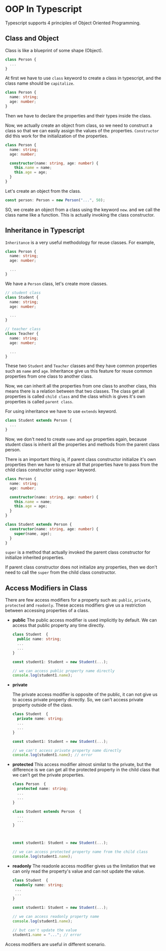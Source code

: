 # OOP In Typescript

Typescript supports 4 principles of Object Oriented Programming.

## Class and Object

Class is like a blueprint of some shape (Object).

```ts
class Person {
  ...
}
```

At first we have to use `class` keyword to create a class in typescript, and the class name should be `capitalize`.

```ts
class Person {
  name: string;
  age: number;
}
```

Then we have to declare the properties and their types inside the class.

Now, we actually create an object from class, so we need to construct a class so that we can easily assign the values of the properties. `Constructor` did this work for the initialization of the properties.

```ts
class Person {
  name: string;
  age: number;

  constructor(name: string, age: number) {
    this.name = name;
    this.age = age;
  }
}
```

Let's create an object from the class.

```ts
const person: Person = new Person("...", 50);
```

SO, we create an object from a class using the keyword `new`. and we call the class name like a function. This is actually invoking the class constructor.

## Inheritance in Typescript

`Inheritance` is a very useful methodology for reuse classes. For example,

```ts
class Person {
  name: string;
  age: number;

  ...
}
```

We have a `Person` class, let's create more classes.

```ts
// student class
class Student {
  name: string;
  age: number;

  ...
}

// teacher class
class Teacher {
  name: string;
  age: number;

  ...
}
```

These two `Student` and `Teacher` classes and they have common properties such as `name` and `age`. Inheritance give us this feature for reuse common properties from one class to another class.

Now, we can inherit all the properties from one class to another class, this means there is a relation between that two classes. The class get all properties is called `child class` and the class which is gives it's own properties is called `parent class`.

For using inheritance we have to use `extends` keyword.

```ts
class Student extends Person {
  ...
}
```

Now, we don't need to create `name` and `age` properties again, because student class is inherit all the properties and methods from the parent class person.

There is an important thing is, if parent class constructor initialize it's own properties then we have to ensure all that properties have to pass from the child class constructor using `super` keyword.

```ts
class Person {
  name: string;
  age: number;

  constructor(name: string, age: number) {
    this.name = name;
    this.age = age;
  }
}
```

```ts
class Student extends Person {
  constructor(name: string, age: number) {
    super(name, age);
  }
}
```

`super` is a method that actually invoked the parent class constructor for initialize inherited properties.

If parent class constructor does not initialize any properties, then we don't need to call the `super` from the child class constructor.

## Access Modifiers in Class

There are few access modifiers for a property such as: `public`, `private`, `protected` and `readonly`. These access modifiers give us a restriction between accessing properties of a class.

- **public**
  The public access modifier is used implicitly by default. We can access that public property any time directly.

  ```ts
  class Student  {
    public name: string;
    ...
    ...
  }

  const student1: Student = new Student(...);

  // we can access public property name directly
  console.log(student1.name);
  ```

- **private**

  The private access modifier is opposite of the public, it can not give us to access private property dirrectly. So, we can't access private property outside of the class.

  ```ts
  class Student  {
    private name: string;
    ...
    ...
  }

  const student1: Student = new Student(...);

  // we can't access private property name directly
  console.log(student1.name); // error
  ```

- **protected**
  This access modifier almost similat to the private, but the difference is we can get all the protected property in the child class that we can't get the private properties.

  ```ts
  class Person  {
    protected name: string;
    ...
    ...
  }

  class Student extends Person  {
    ...
    ...
  }



  const student1: Student = new Student(...);

  // we can access protected property name from the child class
  console.log(student1.name);
  ```

- **readonly**
  The readonle access modifier gives us the limitation that we can only read the property's value and can not update the value.

  ```ts
  class Student  {
   readonly name: string;
   ...
   ...
  }

  const student1: Student = new Student(...);

  // we can access readonly property name
  console.log(student1.name);

  // but can't update the value
  student1.name = "..."; // error
  ```

Access modifiers are useful in different scenario.
